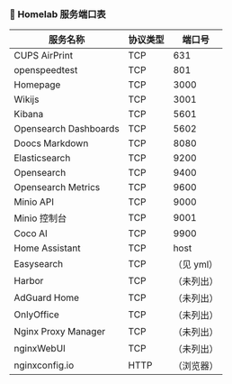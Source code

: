 ### 🧾 Homelab 服务端口表

| 服务名称              | 协议类型 | 端口号     |
| --------------------- | -------- | ---------- |
| CUPS AirPrint         | TCP      | 631        |
| openspeedtest         | TCP      | 801        |
| Homepage              | TCP      | 3000       |
| Wikijs                | TCP      | 3001       |
| Kibana                | TCP      | 5601       |
| Opensearch Dashboards | TCP      | 5602       |
| Doocs Markdown        | TCP      | 8080       |
| Elasticsearch         | TCP      | 9200       |
| Opensearch            | TCP      | 9400       |
| Opensearch Metrics    | TCP      | 9600       |
| Minio API             | TCP      | 9000       |
| Minio 控制台          | TCP      | 9001       |
| Coco AI               | TCP      | 9900       |
| Home Assistant        | TCP      | host       |
| Easysearch            | TCP      | （见 yml） |
| Harbor                | TCP      | （未列出） |
| AdGuard Home          | TCP      | （未列出） |
| OnlyOffice            | TCP      | （未列出） |
| Nginx Proxy Manager   | TCP      | （未列出） |
| nginxWebUI            | TCP      | （未列出） |
| nginxconfig.io        | HTTP     | （浏览器） |
